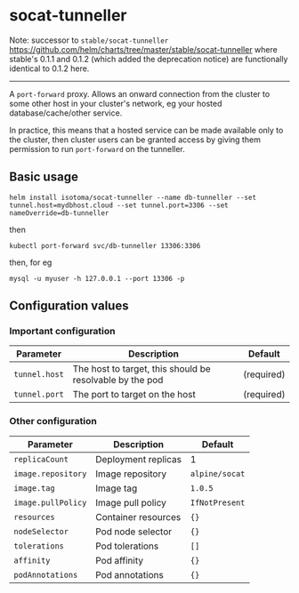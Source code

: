 # socat-tunneller

Note: successor to `stable/socat-tunneller` https://github.com/helm/charts/tree/master/stable/socat-tunneller where stable's 0.1.1 and 0.1.2 (which added the deprecation notice) are functionally identical to 0.1.2 here.

---

A `port-forward` proxy. Allows an onward connection from the cluster
to some other host in your cluster's network, eg your hosted
database/cache/other service.

In practice, this means that a hosted service can be made available
only to the cluster, then cluster users can be granted access by
giving them permission to run `port-forward` on the tunneller.

## Basic usage

```
helm install isotoma/socat-tunneller --name db-tunneller --set tunnel.host=mydbhost.cloud --set tunnel.port=3306 --set nameOverride=db-tunneller
```
then
```
kubectl port-forward svc/db-tunneller 13306:3306
```
then, for eg
```
mysql -u myuser -h 127.0.0.1 --port 13306 -p
```

## Configuration values

### Important configuration

| Parameter     | Description                                              | Default    |
| ---------     | -----------                                              | -------    |
| `tunnel.host` | The host to target, this should be resolvable by the pod | (required) |
| `tunnel.port` | The port to target on the host                           | (required) |

### Other configuration

| Parameter          | Description                    | Default        |
| ---------          | -----------                    | -------        |
| `replicaCount`     | Deployment replicas            | 1              |
| `image.repository` | Image repository               | `alpine/socat` |
| `image.tag`        | Image tag                      | `1.0.5`        |
| `image.pullPolicy` | Image pull policy              | `IfNotPresent` |
| `resources`        | Container resources            | `{}`           |
| `nodeSelector`     | Pod node selector              | `{}`           |
| `tolerations`      | Pod tolerations                | `[]`           |
| `affinity`         | Pod affinity                   | `{}`           |
| `podAnnotations`   | Pod annotations                | `{}`           |
